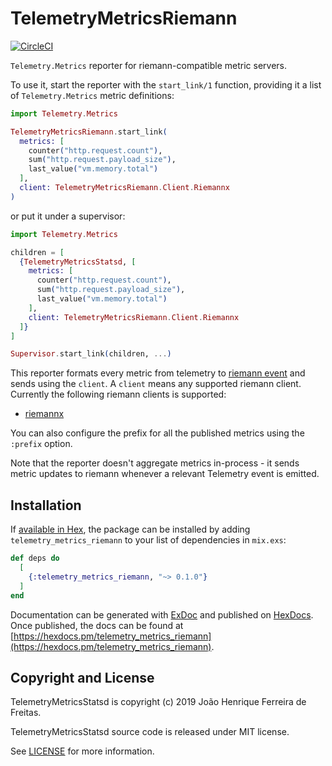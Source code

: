# TelemetryMetricsRiemann

[![CircleCI](https://circleci.com/gh/joaohf/telemetry_metrics_riemann.svg?style=svg)](https://circleci.com/gh/joaohf/telemetry_metrics_riemann)

`Telemetry.Metrics` reporter for riemann-compatible metric servers.

To use it, start the reporter with the `start_link/1` function, providing it a list of
`Telemetry.Metrics` metric definitions:

```elixir
import Telemetry.Metrics

TelemetryMetricsRiemann.start_link(
  metrics: [
    counter("http.request.count"),
    sum("http.request.payload_size"),
    last_value("vm.memory.total")
  ],
  client: TelemetryMetricsRiemann.Client.Riemannx
)
```

or put it under a supervisor:

```elixir
import Telemetry.Metrics

children = [
  {TelemetryMetricsStatsd, [
    metrics: [
      counter("http.request.count"),
      sum("http.request.payload_size"),
      last_value("vm.memory.total")
    ],
    client: TelemetryMetricsRiemann.Client.Riemannx
  ]}
]

Supervisor.start_link(children, ...)
```

This reporter formats every metric from telemetry to [riemann event](http://riemann.io/concepts.html) and sends using the `client`. A `client` means any supported riemann client. Currently the following riemann clients is supported:

 * [riemannx](https://github.com/hazardfn/riemannx)

You can also configure the prefix for all the published metrics using the `:prefix` option.

Note that the reporter doesn't aggregate metrics in-process - it sends metric updates to riemann whenever a relevant Telemetry event is emitted.

## Installation

If [available in Hex](https://hex.pm/docs/publish), the package can be installed
by adding `telemetry_metrics_riemann` to your list of dependencies in `mix.exs`:

```elixir
def deps do
  [
    {:telemetry_metrics_riemann, "~> 0.1.0"}
  ]
end
```

Documentation can be generated with [ExDoc](https://github.com/elixir-lang/ex_doc)
and published on [HexDocs](https://hexdocs.pm). Once published, the docs can
be found at [https://hexdocs.pm/telemetry_metrics_riemann](https://hexdocs.pm/telemetry_metrics_riemann).


## Copyright and License

TelemetryMetricsStatsd is copyright (c) 2019 João Henrique Ferreira de Freitas.

TelemetryMetricsStatsd source code is released under MIT license.

See [LICENSE](LICENSE) for more information.
